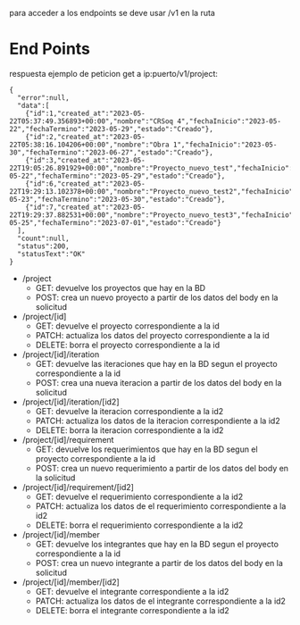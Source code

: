 para acceder a los endpoints se deve usar /v1 en la ruta

# End Points

respuesta ejemplo de peticion get a ip:puerto/v1/project:
```
{
  "error":null,
  "data":[
    {"id":1,"created_at":"2023-05-22T05:37:49.356893+00:00","nombre":"CRSoq 4","fechaInicio":"2023-05-22","fechaTermino":"2023-05-29","estado":"Creado"},
    {"id":2,"created_at":"2023-05-22T05:38:16.104206+00:00","nombre":"Obra 1","fechaInicio":"2023-05-30","fechaTermino":"2023-06-27","estado":"Creado"},
    {"id":3,"created_at":"2023-05-22T19:05:26.891929+00:00","nombre":"Proyecto_nuevo_test","fechaInicio":"2023-05-22","fechaTermino":"2023-05-29","estado":"Creado"},
    {"id":6,"created_at":"2023-05-22T19:29:13.102378+00:00","nombre":"Proyecto_nuevo_test2","fechaInicio":"2023-05-23","fechaTermino":"2023-05-30","estado":"Creado"},
    {"id":7,"created_at":"2023-05-22T19:29:37.882531+00:00","nombre":"Proyecto_nuevo_test3","fechaInicio":"2023-05-25","fechaTermino":"2023-07-01","estado":"Creado"}
  ],
  "count":null,
  "status":200,
  "statusText":"OK"
}
```

- /project
  - GET: devuelve los proyectos que hay en la BD
  - POST: crea un nuevo proyecto a partir de los datos del body en la solicitud
- /project/[id]
  - GET: devuelve el proyecto correspondiente a la id
  - PATCH: actualiza los datos del proyecto correspondiente a la id
  - DELETE: borra el proyecto correspondiente a la id
- /project/[id]/iteration
  - GET: devuelve las iteraciones que hay en la BD segun el proyecto correspondiente a la id
  - POST: crea una nueva iteracion a partir de los datos del body en la solicitud
- /project/[id]/iteration/[id2]
  - GET: devuelve la iteracion correspondiente a la id2
  - PATCH: actualiza los datos de la iteracion correspondiente a la id2
  - DELETE: borra la iteracion correspondiente a la id2
- /project/[id]/requirement
  - GET: devuelve los requerimientos que hay en la BD segun el proyecto correspondiente a la id
  - POST: crea un nuevo requerimiento a partir de los datos del body en la solicitud
- /project/[id]/requirement/[id2]
  - GET: devuelve el requerimiento correspondiente a la id2
  - PATCH: actualiza los datos de el requerimiento correspondiente a la id2
  - DELETE: borra el requerimiento correspondiente a la id2
- /project/[id]/member
  - GET: devuelve los integrantes que hay en la BD segun el proyecto correspondiente a la id
  - POST: crea un nuevo integrante a partir de los datos del body en la solicitud
- /project/[id]/member/[id2]
  - GET: devuelve el integrante correspondiente a la id2
  - PATCH: actualiza los datos de el integrante correspondiente a la id2
  - DELETE: borra el integrante correspondiente a la id2